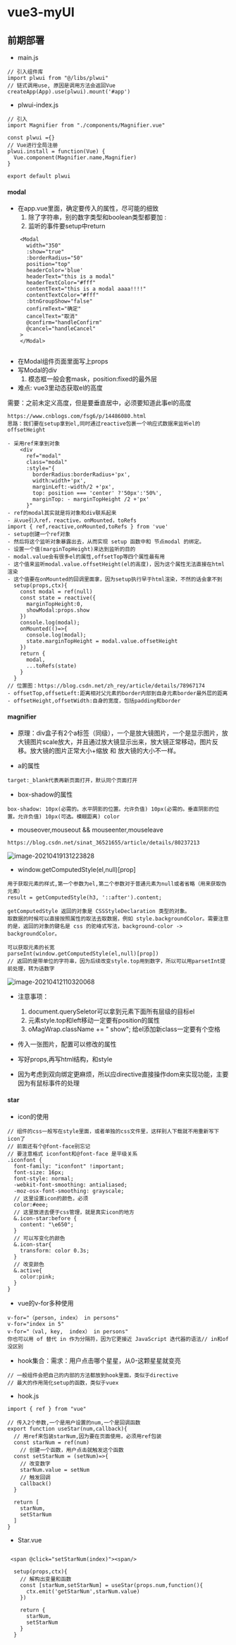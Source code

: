 # vue3-myUI

## 前期部署

- main.js

```
// 引入组件库
import plwui from "@/libs/plwui"
// 链式调用use, 原因是调用方法会返回Vue
createApp(App).use(plwui).mount('#app')
```

- plwui-index.js

```
// 引入
import Magnifier from "./components/Magnifier.vue"

const plwui ={}
// Vue进行全局注册
plwui.install = function(Vue) {
  Vue.component(Magnifier.name,Magnifier)
}

export default plwui
```

#### modal

- 在app.vue里面，确定要传入的属性，尽可能的细致
  1. 除了字符串，别的数字类型和boolean类型都要加 :
  2. 监听的事件要setup中return

```
    <Modal
      width="350"
      :show="true"
      :borderRadius="50"
      position="top"
      headerColor='blue'
      headerText="this is a modal"
      headerTextColor="#fff"
      contentText="this is a modal aaaa!!!!"
      contentTextColor="#fff"
      :btnGroupShow="false"
      confirmText="确定"
      cancelText="取消"
      @confirm="handleConfirm"
      @cancel="handleCancel"
    >
    </Modal>
    
```

- 在Modal组件页面里面写上props
- 写Modal的div
  1. 模态框一般会套mask，position:fixed的最外层
- 难点: vue3里动态获取el的高度

需要：之前未定义高度，但是要垂直居中，必须要知道此事el的高度

```
https://www.cnblogs.com/fsg6/p/14486080.html
思路：我们要在setup拿到el,同时通过reactive包裹一个响应式数据来监听el的offsetHeight

- 采用ref来拿到对象
    <div 
      ref="modal"
      class="modal"
      :style="{
        borderRadius:borderRadius+'px',
        width:width+'px',
        marginLeft:-width/2 +'px',
        top: position === 'center' ?'50px':'50%',
        marginTop: - marginTopHeight /2 +'px'
      }"
- ref的modal其实就是将对象和div联系起来
- 从vue引入ref，reactive，onMounted，toRefs
import { ref,reactive,onMounted,toRefs } from 'vue'
- setup创建一个ref对象
- 然后将这个监听对象暴露出去，从而实现 setup 函数中和 节点modal 的绑定。
- 设置一个值(marginTopHeight)来达到监听的目的
- modal.value会有很多el的属性,offsetTop等四个属性最有用
- 这个值来监听modal.value.offsetHeight(el的高度)，因为这个属性无法直接在html渲染
- 这个值要在onMounted的回调里面拿，因为setup执行早于html渲染，不然的话会拿不到
  setup(props,ctx){
    const modal = ref(null)
    const state = reactive({
      marginTopHeight:0,
      showModal:props.show
    })
    console.log(modal);
    onMounted(()=>{
      console.log(modal);
      state.marginTopHeight = modal.value.offsetHeight
    })
    return {
      modal,
      ...toRefs(state)
    }
  }
// 位置图：https://blog.csdn.net/zh_rey/article/details/78967174
- offsetTop,offsetLeft:距离相对父元素的border内部到自身元素border最外层的距离
- offsetHeight,offsetWidth:自身的宽度，包括padding和border
```

#### magnifier

- 原理：div盒子有2个a标签（同级），一个是放大镜图片，一个是显示图片，放大镜图片scale放大，并且通过放大镜显示出来，放大镜正常移动，图片反移。放大镜的图片正常大小+缩放 和 放大镜的大小不一样。

- a的属性

```
target:_blank代表再新页面打开，默认同个页面打开
```

- box-shadow的属性

```
box-shadow: 10px(必需的。水平阴影的位置。允许负值) 10px(必需的。垂直阴影的位置。允许负值) 10px(可选。模糊距离) color
```

- mouseover,mouseout  && mouseenter,mouseleave

```
https://blog.csdn.net/sinat_36521655/article/details/80237213
```

![image-20210419131223828](C:\Users\Administrator\AppData\Roaming\Typora\typora-user-images\image-20210419131223828.png)

- window.getComputedStyle(el,null)[prop]

```
用于获取元素的样式,第一个参数为el,第二个参数对于普通元素为null或者省略（用来获取伪元素）
result = getComputedStyle(h3, '::after').content;

getComputedStyle 返回的对象是 CSSStyleDeclaration 类型的对象。
取数据的时候可以直接按照属性的取法去取数据，例如 style.backgroundColor。需要注意的是，返回的对象的键名是 css 的驼峰式写法，background-color -> backgroundColor。

可以获取元素的长宽
parseInt(window.getComputedStyle(el,null)[prop])
// 返回的是带单位的字符串，因为后续改变style.top用到数字，所以可以用parsetInt提前处理，转为话数字

```

![image-20210412110320068](C:\Users\Administrator\AppData\Roaming\Typora\typora-user-images\image-20210412110320068.png)

- 注意事项：
  1. document.querySeletor可以拿到元素下面所有层级的目标el
  2. 元素style.top和left移动一定要有position的属性
  3.  oMagWrap.className += " show"; 给el添加新class一定要有个空格

- 传入一张图片，配置可以修改的属性

- 写好props,再写html结构，和style
- 因为考虑到双向绑定更麻烦，所以应directive直接操作dom来实现功能，主要因为有鼠标事件的处理

#### star

- icon的使用

```
// 组件的css一般写在style里面，或者单独的css文件里，这样别人下载就不用重新写下icon了
// 前面还有个@font-face别忘记
// 要注意格式 iconfont和@font-face 是平级关系
.iconfont {
  font-family: "iconfont" !important;
  font-size: 16px;
  font-style: normal;
  -webkit-font-smoothing: antialiased;
  -moz-osx-font-smoothing: grayscale;
  // 这里设置icon的颜色，必须
  color:#eee;
  // 这里放进去便于css管理，就是真实icon的地方
  &.icon-star:before {
    content: "\e650";
  }
  // 可以写变化的颜色
  &.icon-star{
    transform: color 0.3s;
  }
  // 改变颜色
  &.active{
    color:pink;
  }
}
```

- vue的v-for多种使用

```
v-for="（person, index） in persons"
v-for="index in 5"
v-for="（val, key,  index） in persons"
你也可以用 of 替代 in 作为分隔符，因为它更接近 JavaScript 迭代器的语法// in和of没区别
```

- hook集合：需求：用户点击哪个星星，从0-这颗星星就变亮

```
// 一般组件会把自己的内部的方法都放到hook里面，类似于directive
// 最大的作用简化setup的函数，类似于vuex
```

- hook.js

```
import { ref } from "vue"

// 传入2个参数,一个是用户设置的num,一个是回调函数
export function useStar(num,callback){
  // 用ref来包装starNum,因为要在页面使用，必须用ref包装
  const starNum = ref(num)
	// 创建一个函数，用户点击就触发这个函数
  const setStarNum = (setNum)=>{
  	// 改变数字
    starNum.value = setNum
    // 触发回调
    callback()
  }

  return [
    starNum,
    setStarNum
  ]
}
```

- Star.vue

```
  
 <span @click="setStarNum(index)"><span/>
  
  setup(props,ctx){
  	// 解构出变量和函数
    const [starNum,setStarNum] = useStar(props.num,function(){
      ctx.emit('getStarNum',starNum.value)
    })

    return {
      starNum,
      setStarNum
    }
  }
```